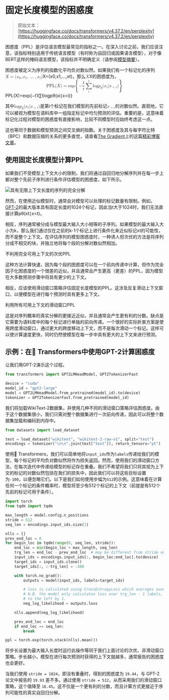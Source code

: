 # 固定长度模型的困惑度

> 原始文本：[https://huggingface.co/docs/transformers/v4.37.2/en/perplexity](https://huggingface.co/docs/transformers/v4.37.2/en/perplexity)

困惑度（PPL）是评估语言模型最常见的指标之一。在深入讨论之前，我们应该注意，该指标特别适用于传统语言模型（有时称为自回归或因果语言模型），对于像BERT这样的掩码语言模型，该指标并不明确定义（请参阅[模型摘要](model_summary)）。

困惑度被定义为序列的指数化平均负对数似然。如果我们有一个标记化的序列<math><semantics><mrow><mi>X</mi><mo>=</mo><mo stretchy="false">(</mo><msub><mi>x</mi><mn>0</mn></msub><mo separator="true">,</mo><msub><mi>x</mi><mn>1</mn></msub><mo separator="true">,</mo><mo>…</mo><mo separator="true">,</mo><msub><mi>x</mi><mi>t</mi></msub><mo stretchy="false">)</mo></mrow><annotation encoding="application/x-tex">X = (x_0, x_1, \dots, x_t)</annotation></semantics></math>X=(x0​,x1​,…,xt​)，那么<math><semantics><mrow><mi>X</mi></mrow><annotation encoding="application/x-tex">X</annotation></semantics></math>X的困惑度为，<math display="block"><semantics><mrow><mtext>PPL</mtext><mo stretchy="false">(</mo><mi>X</mi><mo stretchy="false">)</mo><mo>=</mo><mi>exp</mi><mo>⁡</mo><mrow><mo fence="true">{</mo><mrow><mo>−</mo><mfrac><mn>1</mn><mi>t</mi></mfrac><munderover><mo>∑</mo><mi>i</mi><mi>t</mi></munderover><mi>log</mi><mo>⁡</mo><msub><mi>p</mi><mi>θ</mi></msub><mo stretchy="false">(</mo><msub><mi>x</mi><mi>i</mi></msub><mi mathvariant="normal">∣</mi><msub><mi>x</mi><mrow><mo><</mo><mi>i</mi></mrow></msub><mo stretchy="false">)</mo></mrow><mo fence="true">}</mo></mrow></mrow><annotation encoding="application/x-tex">\text{PPL}(X) = \exp \left\{ {-\frac{1}{t}\sum_i^t \log p_\theta (x_i|x_{<i}) } \right\}</annotation></semantics></math>PPL(X)=exp{−t1​i∑t​logpθ​(xi​∣x<i​)}

其中<math><semantics><mrow><mi>log</mi><mo>⁡</mo><msub><mi>p</mi><mi>θ</mi></msub><mo stretchy="false">(</mo><msub><mi>x</mi><mi>i</mi></msub><mi mathvariant="normal">∣</mi><msub><mi>x</mi><mrow><mo><</mo><mi>i</mi></mrow></msub><mo stretchy="false">)</mo></mrow><annotation encoding="application/x-tex">\log p_\theta (x_i|x_{<i})</annotation></semantics></math>是第i个标记在我们模型的先前标记<math><semantics><mrow><msub><mi>x</mi><mrow><mo><</mo><mi>i</mi></mrow></msub></mrow><annotation encoding="application/x-tex">x_{<i}</annotation></semantics></math>的对数似然。直观地，它可以被视为模型在语料库中一组指定标记中均匀预测的评估。重要的是，这意味着标记化过程对模型的困惑度有直接影响，比较不同模型时应始终考虑这一点。

这也等同于数据和模型预测之间交叉熵的指数。关于困惑度及其与每字符比特（BPC）和数据压缩的关系的更多直觉，请查看[The Gradient](https://thegradient.pub/understanding-evaluation-metrics-for-language-models)上的这篇[精彩博客文章](https://thegradient.pub/understanding-evaluation-metrics-for-language-models/)。

## 使用固定长度模型计算PPL

如果我们不受模型上下文大小的限制，我们将通过自回归地分解序列并在每一步上都对整个先前子序列进行条件评估模型的困惑度，如下所示。

![具有无限上下文长度的序列的完全分解](../Images/c3c9c9f2fa6dbedcb4e30aa153057b06.png)

然而，在使用近似模型时，通常会对模型可以处理的标记数量有限制。例如，[GPT-2](model_doc/gpt2)的最大版本具有固定长度的1024个标记，因此当t大于1024时，我们无法直接计算pθ​(xt​∣x<t​)。

相反，序列通常被分成与模型最大输入大小相等的子序列。如果模型的最大输入大小为k，那么我们通过仅在之前的k-1个标记上进行条件化来近似标记xt​的可能性，而不是整个上下文。在评估序列的模型困惑度时，一种诱人但次优的方法是将序列分成不相交的块，并独立地将每个段的分解对数似然相加。

不利用完全可用上下文的次优PPL

这种方法计算快速，因为每个段的困惑度可以在一个前向传递中计算，但作为完全因子化困惑度的一个很差的近似，并且通常会产生更高（更差）的PPL，因为模型在大多数预测步骤中将具有更少的上下文。

相反，应该使用滑动窗口策略评估固定长度模型的PPL。这涉及反复滑动上下文窗口，以便模型在进行每个预测时具有更多上下文。

利用所有可用上下文的滑动窗口PPL

这是对序列概率的真实分解的更接近近似，并且通常会产生更有利的分数。缺点是它需要为语料库中的每个标记进行单独的前向传递。一个很好的实际折衷方案是使用跨度滑动窗口，通过更大的跨度移动上下文，而不是每次滑动一个标记。这样可以使计算速度更快，同时仍然使模型在每一步中具有更大的上下文来进行预测。

## 示例：在🤗 Transformers中使用GPT-2计算困惑度

让我们用GPT-2演示这个过程。

```py
from transformers import GPT2LMHeadModel, GPT2TokenizerFast

device = "cuda"
model_id = "gpt2-large"
model = GPT2LMHeadModel.from_pretrained(model_id).to(device)
tokenizer = GPT2TokenizerFast.from_pretrained(model_id)
```

我们将加载WikiText-2数据集，并使用几种不同的滑动窗口策略评估困惑度。由于这个数据集很小，我们只需对整个数据集进行一次前向传递，因此可以将整个数据集加载和编码到内存中。

```py
from datasets import load_dataset

test = load_dataset("wikitext", "wikitext-2-raw-v1", split="test")
encodings = tokenizer("\n\n".join(test["text"]), return_tensors="pt")
```

使用🤗 Transformers，我们可以简单地将`input_ids`作为`labels`传递给我们的模型，每个标记的平均负对数似然将作为损失返回。然而，使用我们的滑动窗口方法，在每次迭代中传递给模型的标记存在重叠。我们不希望将我们只将其视为上下文的标记的对数似然包括在我们的损失中，因此我们可以将这些目标设置为`-100`，以便忽略它们。以下是我们如何使用步幅为`512`的示例。这意味着在计算任何一个标记的条件概率时，模型将至少有512个标记的上下文（前提是有512个先前的标记可用于条件）。

```py
import torch
from tqdm import tqdm

max_length = model.config.n_positions
stride = 512
seq_len = encodings.input_ids.size(1)

nlls = []
prev_end_loc = 0
for begin_loc in tqdm(range(0, seq_len, stride)):
    end_loc = min(begin_loc + max_length, seq_len)
    trg_len = end_loc - prev_end_loc  # may be different from stride on last loop
    input_ids = encodings.input_ids[:, begin_loc:end_loc].to(device)
    target_ids = input_ids.clone()
    target_ids[:, :-trg_len] = -100

    with torch.no_grad():
        outputs = model(input_ids, labels=target_ids)

        # loss is calculated using CrossEntropyLoss which averages over valid labels
        # N.B. the model only calculates loss over trg_len - 1 labels, because it internally shifts the labels
        # to the left by 1.
        neg_log_likelihood = outputs.loss

    nlls.append(neg_log_likelihood)

    prev_end_loc = end_loc
    if end_loc == seq_len:
        break

ppl = torch.exp(torch.stack(nlls).mean())
```

将步长设置为最大输入长度时运行此操作等同于我们上面讨论的次优、非滑动窗口策略。步长越小，模型在进行每次预测时获得的上下文就越多，通常报告的困惑度也会更好。

当我们使用 `stride = 1024`，即没有重叠时，得到的困惑度为 `19.44`，与 GPT-2 论文中报告的 `19.93` 差不多。通过使用 `stride = 512`，从而采用我们的滑动窗口策略，这个值降至 `16.45`。这不仅是一个更有利的分数，而且计算方式更接近于序列可能性的真实自回归分解。
